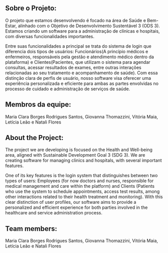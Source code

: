## Sobre o Projeto:
O projeto que estamos desenvolvendo é focado na área de Saúde e Bem-Estar, alinhado com o Objetivo de Desenvolvimento Sustentável 3 (ODS 3). Estamos criando um software para a administração de clínicas e hospitais, com diversas funcionalidades importantes.
 
Entre suas funcionalidades a principal se trata do sistema de login que diferencia dois tipos de usuários: Funcionários(A princípio médicos e enfermeiros, responsáveis pela gestão e atendimento médico dentro da plataforma) e Clientes(Pacientes, que utilizam o sistema para agendar consultas, acessar resultados de exames, entre outras interações relacionadas ao seu tratamento e acompanhamento de saúde). Com essa distinção clara de perfis de usuário, nosso software visa oferecer uma experiência personalizada e eficiente para ambas as partes envolvidas no processo de cuidado e administração de serviços de saúde.

## Membros da equipe:
Maria Clara Borges Rodrigues Santos, Giovanna Thomazzini, Vitória Maia, Letícia Leão e Natali Flores



## About the Project:
The project we are developing is focused on the Health and Well-being area, aligned with Sustainable Development Goal 3 (SDG 3). We are creating software for managing clinics and hospitals, with several important features.

One of its key features is the login system that distinguishes between two types of users: Employees (for now doctors and nurses, responsible for medical management and care within the platform) and Clients (Patients who use the system to schedule appointments, access test results, among other interactions related to their health treatment and monitoring). With this clear distinction of user profiles, our software aims to provide a personalized and efficient experience for both parties involved in the healthcare and service administration process. 

## Team members:
Maria Clara Borges Rodrigues Santos, Giovanna Thomazzini, Vitória Maia, Letícia Leão e Natali Flores
